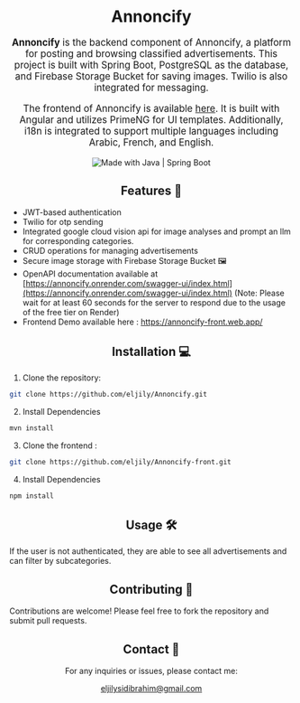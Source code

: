 <h1 align="center"> Annoncify </h1>

<p align="center" style="font-size: 1.2em;">
  <strong>Annoncify</strong> is the backend component of Annoncify, a platform for posting and browsing classified advertisements. This project is built with Spring Boot, PostgreSQL as the database, and Firebase Storage Bucket for saving images. Twilio is also integrated for messaging.
</p>
<p align="center" style="font-size: 1.2em;">
  The frontend of Annoncify is available <a href="https://github.com/eljily/annoncify-front">here</a>. It is built with Angular and utilizes PrimeNG for UI templates. Additionally, i18n is integrated to support multiple languages including Arabic, French, and English.
</p>


<p align="center">
  <img src="https://img.shields.io/badge/Made%20with-Java%20%7C%20Spring%20Boot-blue" alt="Made with Java | Spring Boot">
</p>

<h2 align="center">Features 🚀</h2>

- JWT-based authentication 
- Twilio for otp sending
- Integrated google cloud vision api for image analyses and prompt an llm for corresponding categories.
- CRUD operations for managing advertisements 
- Secure image storage with Firebase Storage Bucket 🖼️
- OpenAPI documentation available at [https://annoncify.onrender.com/swagger-ui/index.html](https://annoncify.onrender.com/swagger-ui/index.html) (Note: Please wait for at least 60 seconds for the server to respond due to the usage of the free tier on Render)
- Frontend Demo available here : https://annoncify-front.web.app/

<h2 align="center">Installation 💻</h2>

1. Clone the repository:

```bash
git clone https://github.com/eljily/Annoncify.git
```

2. Install Dependencies

```bash
mvn install
```
3. Clone the frontend :

```bash
git clone https://github.com/eljily/Annoncify-front.git
```
4. Install Dependencies

```bash
npm install
```

<h2 align="center">Usage 🛠️</h2>
If the user is not authenticated, they are able to see all advertisements and can filter by subcategories.

<h2 align="center">Contributing 🤝</h2>
Contributions are welcome! Please feel free to fork the repository and submit pull requests.
<h2 align="center">Contact 📧</h2>
<p align="center">For any inquiries or issues, please contact me:</p>
<p align="center"><a href="mailto:eljilysidibrahim@gmail.com">eljilysidibrahim@gmail.com</a></p>
